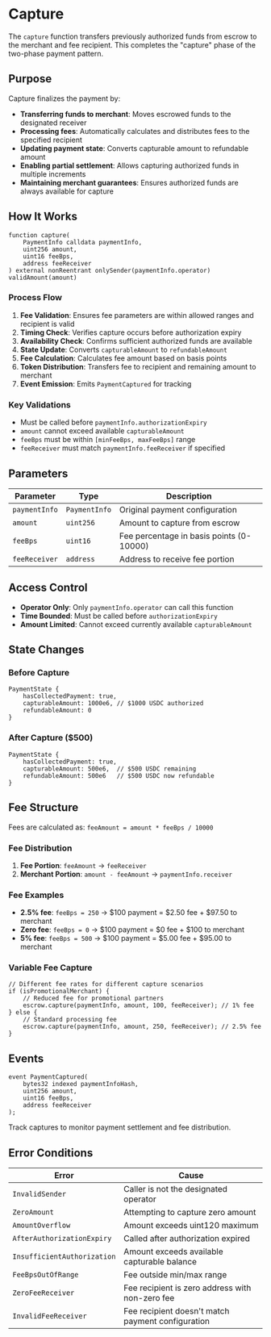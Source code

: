# Capture

The `capture` function transfers previously authorized funds from escrow to the merchant and fee recipient. This completes the "capture" phase of the two-phase payment pattern.

## Purpose

Capture finalizes the payment by:
- **Transferring funds to merchant**: Moves escrowed funds to the designated receiver
- **Processing fees**: Automatically calculates and distributes fees to the specified recipient
- **Updating payment state**: Converts capturable amount to refundable amount
- **Enabling partial settlement**: Allows capturing authorized funds in multiple increments
- **Maintaining merchant guarantees**: Ensures authorized funds are always available for capture

## How It Works

```solidity
function capture(
    PaymentInfo calldata paymentInfo,
    uint256 amount,
    uint16 feeBps,
    address feeReceiver
) external nonReentrant onlySender(paymentInfo.operator) validAmount(amount)
```

### Process Flow
1. **Fee Validation**: Ensures fee parameters are within allowed ranges and recipient is valid
2. **Timing Check**: Verifies capture occurs before authorization expiry
3. **Availability Check**: Confirms sufficient authorized funds are available
4. **State Update**: Converts `capturableAmount` to `refundableAmount`
5. **Fee Calculation**: Calculates fee amount based on basis points
6. **Token Distribution**: Transfers fee to recipient and remaining amount to merchant
7. **Event Emission**: Emits `PaymentCaptured` for tracking

### Key Validations
- Must be called before `paymentInfo.authorizationExpiry`
- `amount` cannot exceed available `capturableAmount`
- `feeBps` must be within `[minFeeBps, maxFeeBps]` range
- `feeReceiver` must match `paymentInfo.feeReceiver` if specified

## Parameters

| Parameter | Type | Description |
|-----------|------|-------------|
| `paymentInfo` | `PaymentInfo` | Original payment configuration |
| `amount` | `uint256` | Amount to capture from escrow |
| `feeBps` | `uint16` | Fee percentage in basis points (0-10000) |
| `feeReceiver` | `address` | Address to receive fee portion |

## Access Control

- **Operator Only**: Only `paymentInfo.operator` can call this function
- **Time Bounded**: Must be called before `authorizationExpiry`
- **Amount Limited**: Cannot exceed currently available `capturableAmount`

## State Changes

### Before Capture
```
PaymentState {
    hasCollectedPayment: true,
    capturableAmount: 1000e6, // $1000 USDC authorized
    refundableAmount: 0
}
```

### After Capture ($500)
```
PaymentState {
    hasCollectedPayment: true,
    capturableAmount: 500e6,  // $500 USDC remaining
    refundableAmount: 500e6   // $500 USDC now refundable
}
```

## Fee Structure

Fees are calculated as: `feeAmount = amount * feeBps / 10000`

### Fee Distribution
1. **Fee Portion**: `feeAmount` → `feeReceiver`
2. **Merchant Portion**: `amount - feeAmount` → `paymentInfo.receiver`

### Fee Examples
- **2.5% fee**: `feeBps = 250` → $100 payment = $2.50 fee + $97.50 to merchant
- **Zero fee**: `feeBps = 0` → $100 payment = $0 fee + $100 to merchant
- **5% fee**: `feeBps = 500` → $100 payment = $5.00 fee + $95.00 to merchant

### Variable Fee Capture
```solidity
// Different fee rates for different capture scenarios
if (isPromotionalMerchant) {
    // Reduced fee for promotional partners
    escrow.capture(paymentInfo, amount, 100, feeReceiver); // 1% fee
} else {
    // Standard processing fee
    escrow.capture(paymentInfo, amount, 250, feeReceiver); // 2.5% fee
}
```

## Events

```solidity
event PaymentCaptured(
    bytes32 indexed paymentInfoHash,
    uint256 amount,
    uint16 feeBps,
    address feeReceiver
);
```

Track captures to monitor payment settlement and fee distribution.

## Error Conditions

| Error | Cause |
|-------|--------|
| `InvalidSender` | Caller is not the designated operator |
| `ZeroAmount` | Attempting to capture zero amount |
| `AmountOverflow` | Amount exceeds uint120 maximum |
| `AfterAuthorizationExpiry` | Called after authorization expired |
| `InsufficientAuthorization` | Amount exceeds available capturable balance |
| `FeeBpsOutOfRange` | Fee outside min/max range |
| `ZeroFeeReceiver` | Fee recipient is zero address with non-zero fee |
| `InvalidFeeReceiver` | Fee recipient doesn't match payment configuration |
